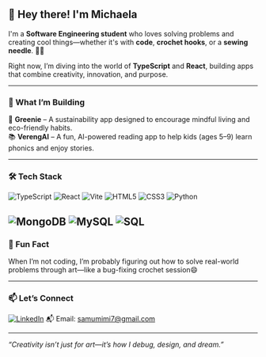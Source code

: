 ## 👋 Hey there! I'm Michaela

I'm a **Software Engineering student** who loves solving problems and creating cool things—whether it's with **code**, **crochet hooks**, or a **sewing needle**. 🎨🧵

Right now, I’m diving into the world of **TypeScript** and **React**, building apps that combine creativity, innovation, and purpose.

---

### 🚀 What I’m Building

🌱 **Greenie** – A sustainability app designed to encourage mindful living and eco-friendly habits.  
📚 **VerengAI** – A fun, AI-powered reading app to help kids (ages 5–9) learn phonics and enjoy stories.

---

### 🛠️ Tech Stack

![TypeScript](https://img.shields.io/badge/-TypeScript-3178C6?style=flat&logo=typescript&logoColor=white)
![React](https://img.shields.io/badge/-React-61DAFB?style=flat&logo=react&logoColor=black)
![Vite](https://img.shields.io/badge/-Vite-646CFF?style=flat&logo=vite&logoColor=white)
![HTML5](https://img.shields.io/badge/-HTML5-E34F26?style=flat&logo=html5&logoColor=white)
![CSS3](https://img.shields.io/badge/-CSS3-1572B6?style=flat&logo=css3&logoColor=white)
![Python](https://img.shields.io/badge/-Python-3776AB?style=flat&logo=python&logoColor=white)

![MongoDB](https://img.shields.io/badge/-MongoDB-47A248?style=flat&logo=mongodb&logoColor=white)
![MySQL](https://img.shields.io/badge/-MySQL-4479A1?style=flat&logo=mysql&logoColor=white)
![SQL](https://img.shields.io/badge/-SQL-003B57?style=flat&logo=postgresql&logoColor=white)
---

### 🌟 Fun Fact

When I’m not coding, I’m probably figuring out how to solve real-world problems through art—like a bug-fixing crochet session😄

---

### 📫 Let’s Connect

[![LinkedIn](https://img.shields.io/badge/-LinkedIn-blue?logo=linkedin&style=flat)]([https://linkedin.com/in/michaelasamu](https://www.linkedin.com/in/michaela-samu-060265240/))  
📬 Email: samumimi7@gmail.com

---

_“Creativity isn’t just for art—it’s how I debug, design, and dream.”_
